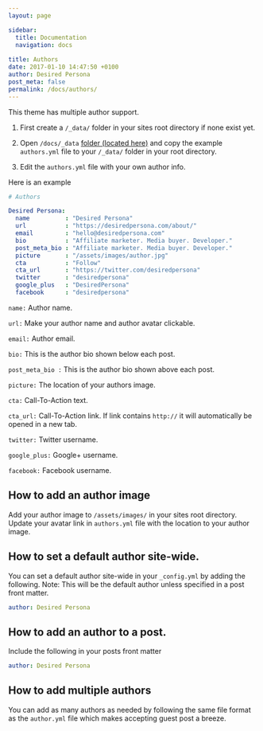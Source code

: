 ```yaml
---
layout: page

sidebar:
  title: Documentation
  navigation: docs
  
title: Authors
date: 2017-01-10 14:47:50 +0100
author: Desired Persona
post_meta: false
permalink: /docs/authors/
---
```


This theme has multiple author support.
1. First create a `/_data/` folder in your sites root directory if none exist yet.

2. Open `/docs/_data` [folder (located here)](https://github.com/desiredpersona/minimal-jekyll-theme/tree/master/docs/_data) and copy the example `authors.yml` file to your `/_data/` folder in your root directory.

3. Edit the `authors.yml` file with your own author info.

Here is an example

```yaml
# Authors

Desired Persona:
  name          : "Desired Persona"
  url           : "https://desiredpersona.com/about/"
  email         : "hello@desiredpersona.com"
  bio           : "Affiliate marketer. Media buyer. Developer."
  post_meta_bio : "Affiliate marketer. Media buyer. Developer."
  picture       : "/assets/images/author.jpg"
  cta           : "Follow"
  cta_url       : "https://twitter.com/desiredpersona"
  twitter       : "desiredpersona"
  google_plus   : "DesiredPersona"
  facebook      : "desiredpersona"
```

`name:` Author name.

`url:` Make your author name and author avatar clickable.

`email:` Author email.

`bio:` This is the author bio shown below each post.

`post_meta_bio :` This is the author bio shown above each post.

`picture:` The location of your authors image.

`cta:` Call-To-Action text.

`cta_url:` Call-To-Action link. If link contains `http://` it will automatically be opened in a new tab.

`twitter:` Twitter username.

`google_plus:` Google+ username.

`facebook:` Facebook username.


## How to add an author image
Add your author image to `/assets/images/` in your sites root directory. Update your avatar link in `authors.yml` file with the location to your author image.

## How to set a default author site-wide.
You can set a default author site-wide in your `_config.yml` by adding the following.
Note: This will be the default author unless specified in a post front matter.

```yaml
author: Desired Persona
```

## How to add an author to a post.
Include the following in your posts front matter

```yaml
author: Desired Persona
```

## How to add multiple authors
You can add as many authors as needed by following the same file format as the `author.yml` file which makes accepting guest post a breeze.
